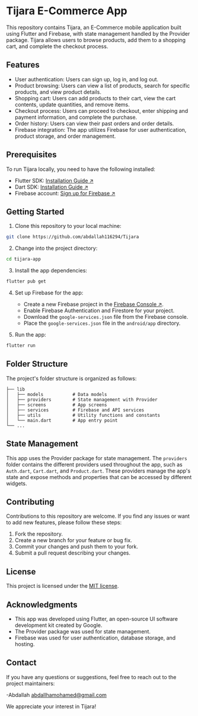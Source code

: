 # Tijara E-Commerce App 

This repository contains Tijara, an E-Commerce mobile application built using Flutter and Firebase, with state management handled by the Provider package. Tijara allows users to browse products, add them to a shopping cart, and complete the checkout process.

## Features

- User authentication: Users can sign up, log in, and log out.
- Product browsing: Users can view a list of products, search for specific products, and view product details.
- Shopping cart: Users can add products to their cart, view the cart contents, update quantities, and remove items.
- Checkout process: Users can proceed to checkout, enter shipping and payment information, and complete the purchase.
- Order history: Users can view their past orders and order details.
- Firebase integration: The app utilizes Firebase for user authentication, product storage, and order management.

## Prerequisites

To run Tijara locally, you need to have the following installed:

- Flutter SDK: [Installation Guide ↗](https://flutter.dev/docs/get-started/install)
- Dart SDK: [Installation Guide ↗](https://dart.dev/get-dart)
- Firebase account: [Sign up for Firebase ↗](https://firebase.google.com/)

## Getting Started

1. Clone this repository to your local machine:

```bash
git clone https://github.com/abdallah116294/Tijara
```

2. Change into the project directory:

```bash
cd tijara-app
```

3. Install the app dependencies:

```bash
flutter pub get
```

4. Set up Firebase for the app:

   - Create a new Firebase project in the [Firebase Console ↗](https://console.firebase.google.com/).
   - Enable Firebase Authentication and Firestore for your project.
   - Download the `google-services.json` file from the Firebase console.
   - Place the `google-services.json` file in the `android/app` directory.

1. Run the app:

```bash
flutter run
```

## Folder Structure

The project's folder structure is organized as follows:

```
├── lib
│   ├── models           # Data models
│   ├── providers        # State management with Provider
│   ├── screens          # App screens
│   ├── services         # Firebase and API services
│   ├── utils            # Utility functions and constants
│   └── main.dart        # App entry point
└── ...
```

## State Management

This app uses the Provider package for state management. The `providers` folder contains the different providers used throughout the app, such as `Auth.dart`, `Cart.dart`, and `Product.dart`. These providers manage the app's state and expose methods and properties that can be accessed by different widgets.

## Contributing

Contributions to this repository are welcome. If you find any issues or want to add new features, please follow these steps:

1. Fork the repository.
1. Create a new branch for your feature or bug fix.
1. Commit your changes and push them to your fork.
1. Submit a pull request describing your changes.

## License

This project is licensed under the [MIT license](LICENSE).

## Acknowledgments

- This app was developed using Flutter, an open-source UI software development kit created by Google.
- The Provider package was used for state management.
- Firebase was used for user authentication, database storage, and hosting.

## Contact

If you have any questions or suggestions, feel free to reach out to the project maintainers:

-Abdallah abdallhamohamed@gmail.com

We appreciate your interest in Tijara!

